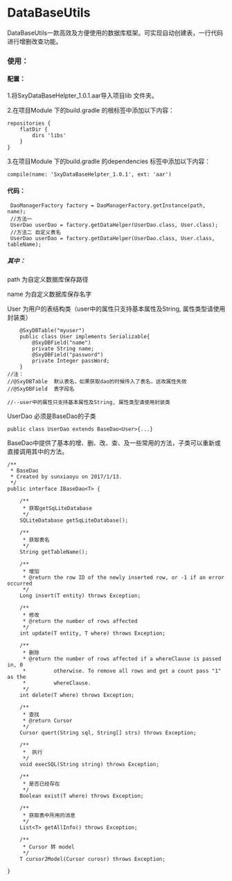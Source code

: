# DataBaseUtils
DataBaseUtils一款高效及方便使用的数据库框架。可实现自动创建表，一行代码进行增删改查功能。


### 使用：

#### 配置：

1.将SxyDataBaseHelpter_1.0.1.aar导入项目lib 文件夹。

2.在项目Module 下的build.gradle 的根标签中添加以下内容：

    repositories {
        flatDir {
            dirs 'libs'
        }
    }

3.在项目Module 下的build.gradle 的dependencies 标签中添加以下内容：

    compile(name: 'SxyDataBaseHelpter_1.0.1', ext: 'aar')
    
#### 代码：
 
     DaoManagerFactory factory = DaoManagerFactory.getInstance(path, name);
     //方法一
     UserDao userDao = factory.getDataHelper(UserDao.class, User.class);  
     //方法二 自定义表名
     UserDao userDao = factory.getDataHelper(UserDao.class, User.class, tableName);  
          
 
##### 其中：

path 为自定义数据库保存路径

name 为自定义数据库保存名字
    
User 为用户的表结构类（user中的属性只支持基本属性及String, 属性类型请使用封装类）
    
       
        @SxyDBTable("myuser")       
        public class User implements Serializable{       
            @SxyDBField("name")     
            private String name;
            @SxyDBField("password")
            private Integer passWord;
        }
    //注：        
    //@SxyDBTable  默认表名，如果获取dao的时候传入了表名，这改属性失效
    //@SxyDBField  表字段名
    
    //--user中的属性只支持基本属性及String, 属性类型请使用封装类
               
UserDao 必须是BaseDao的子类

    public class UserDao extends BaseDao<User>{...}
    
BaseDao中提供了基本的增、删、改、查、及一些常用的方法，子类可以重新或直接调用其中的方法。

    /**
     * BaseDao
     * Created by sunxiaoyu on 2017/1/13.
     */
    public interface IBaseDao<T> {
    
        /**
         * 获取getSqLiteDatabase
         */
        SQLiteDatabase getSqLiteDatabase();
    
        /**
         * 获取表名
         */
        String getTableName();
        
        /**
         * 增加
         * @return the row ID of the newly inserted row, or -1 if an error occurred
         */
        Long insert(T entity) throws Exception;
    
        /**
         * 修改
         * @return the number of rows affected
         */
        int update(T entity, T where) throws Exception;
    
        /**
         * 删除
         * @return the number of rows affected if a whereClause is passed in, 0
         *         otherwise. To remove all rows and get a count pass "1" as the
         *         whereClause.
         */
        int delete(T where) throws Exception;
    
        /**
         * 查找
         * @return Cursor
         */
        Cursor quert(String sql, String[] strs) throws Exception;
    
        /**
         *  执行
         */
        void execSQL(String string) throws Exception;
    
        /**
         * 是否已经存在
         */
        Boolean exist(T where) throws Exception;
    
        /**
         * 获取表中所用的消息
         */
        List<T> getAllInfo() throws Exception;
    
        /**
         * Cursor 转 model
         */
        T cursor2Model(Cursor curosr) throws Exception;
    
    }
   

    
        
    
            
            
            
            
    
    
    
     
     
     
     
     
     
     
     
     
     
     
     
     
     
     
     
     
     
     
     
     
     
     
     
     
     
     
     
     
     

